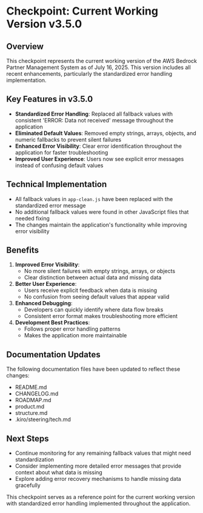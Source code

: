 # Checkpoint: Current Working Version v3.5.0

## Overview
This checkpoint represents the current working version of the AWS Bedrock Partner Management System as of July 16, 2025. This version includes all recent enhancements, particularly the standardized error handling implementation.

## Key Features in v3.5.0
- **Standardized Error Handling**: Replaced all fallback values with consistent 'ERROR: Data not received' message throughout the application
- **Eliminated Default Values**: Removed empty strings, arrays, objects, and numeric fallbacks to prevent silent failures
- **Enhanced Error Visibility**: Clear error identification throughout the application for faster troubleshooting
- **Improved User Experience**: Users now see explicit error messages instead of confusing default values

## Technical Implementation
- All fallback values in `app-clean.js` have been replaced with the standardized error message
- No additional fallback values were found in other JavaScript files that needed fixing
- The changes maintain the application's functionality while improving error visibility

## Benefits
1. **Improved Error Visibility**:
   - No more silent failures with empty strings, arrays, or objects
   - Clear distinction between actual data and missing data
2. **Better User Experience**:
   - Users receive explicit feedback when data is missing
   - No confusion from seeing default values that appear valid
3. **Enhanced Debugging**:
   - Developers can quickly identify where data flow breaks
   - Consistent error format makes troubleshooting more efficient
4. **Development Best Practices**:
   - Follows proper error handling patterns
   - Makes the application more maintainable

## Documentation Updates
The following documentation files have been updated to reflect these changes:
- README.md
- CHANGELOG.md
- ROADMAP.md
- product.md
- structure.md
- .kiro/steering/tech.md

## Next Steps
- Continue monitoring for any remaining fallback values that might need standardization
- Consider implementing more detailed error messages that provide context about what data is missing
- Explore adding error recovery mechanisms to handle missing data gracefully

This checkpoint serves as a reference point for the current working version with standardized error handling implemented throughout the application.